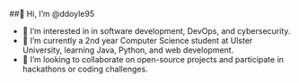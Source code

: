 ##👋 Hi, I’m @ddoyle95
- 👀 I’m interested in in software development, DevOps, and cybersecurity. 
- 🌱 I’m currently a 2nd year Computer Science student at Ulster University, learning Java, Python, and web development.
- 💞️ I’m looking to collaborate on open-source projects and participate in hackathons or coding challenges.


<!---
ddoyle95/ddoyle95 is a ✨ special ✨ repository because its `README.md` (this file) appears on your GitHub profile.
You can click the Preview link to take a look at your changes.
--->
